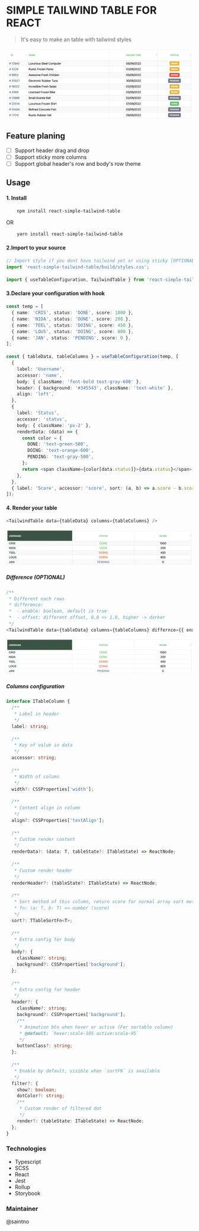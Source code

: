 # SIMPLE TAILWIND TABLE FOR REACT

> It's easy to make an table with tailwind styles

![Table image](./docs/table.png)

## Feature planing

- [ ] Support header drag and drop
- [ ] Support sticky more columns
- [ ] Support global header's row and body's row theme

## Usage

#### 1. Install

```bash
    npm install react-simple-tailwind-table
```

OR

```bash
    yarn install react-simple-tailwind-table
```

#### 2.Import to your source

```ts
// Import style if you dont have tailwind yet or using sticky [OPTIONAL]
import 'react-simple-tailwind-table/build/styles.css';

import { useTableConfiguration, TailwindTable } from 'react-simple-tailwind-table';
```

#### 3.Declare your configuration with hook

```ts
const temp = [
  { name: 'CRIS', status: 'DONE', score: 1000 },
  { name: 'NIDA', status: 'DONE', score: 200 },
  { name: 'TEEL', status: 'DOING', score: 450 },
  { name: 'LOUS', status: 'DOING', score: 800 },
  { name: 'JAN', status: 'PENDING', score: 0 },
];

const { tableData, tableColumns } = useTableConfiguration(temp, [
  {
    label: 'Username',
    accessor: 'name',
    body: { className: 'font-bold text-gray-600' },
    header: { background: '#345543', className: 'text-white' },
    align: 'left',
  },
  {
    label: 'Status',
    accessor: 'status',
    body: { className: 'px-2' },
    renderData: (data) => {
      const color = {
        DONE: 'text-green-500',
        DOING: 'text-orange-600',
        PENDING: 'text-gray-500',
      };
      return <span className={color[data.status]}>{data.status}</span>;
    },
  },
  { label: 'Score', accessor: 'score', sort: (a, b) => a.score - b.score },
]);
```

#### 4. Render your table

```ts
<TailwindTable data={tableData} columns={tableColumns} />
```

![Demo table image](./docs/demoTable.png)

##### Difference (OPTIONAL)

```ts
/**
 * Different each rows
 * difference:
 *  - enable: boolean, default is true
 *  - offset: different offset, 0.0 <> 1.0, higher -> darker
 */
<TailwindTable data={tableData} columns={tableColumns} differnce={{ enable: false }} />
```

![Demo table difference](./docs/difference.png)

##### Columns configuration

```ts
interface ITableColumn {
  /**
   * Label in header
   */
  label: string;

  /**
   * Key of value in data
   */
  accessor: string;

  /**
   * Width of column
   */
  width?: CSSProperties['width'];

  /**
   * Content align in column
   */
  align?: CSSProperties['textAlign'];

  /**
   * Custom render content
   */
  renderData?: (data: T, tableState?: ITableState) => ReactNode;

  /**
   * Custom render header
   */
  renderHeader?: (tableState?: ITableState) => ReactNode;

  /**
   * Sort method of this column, return score for normal array sort method
   * fn: (a: T, b: T) => number (score)
   */
  sort?: TTableSortFn<T>;

  /**
   * Extra config for body
   */
  body?: {
    className?: string;
    background?: CSSProperties['background'];
  };

  /**
   * Extra config for header
   */
  header?: {
    className?: string;
    background?: CSSProperties['background'];
    /**
     * Animation btn when hover or active (For sortable column)
     * @default: `hover:scale-105 active:scale-95`
     */
    buttonClass?: string;
  };

  /**
   * Enable by default, visible when `sortFN` is available
   */
  filter?: {
    show?: boolean;
    dotColor?: string;
    /**
     * Custom render of filtered dot
     */
    render?: (tableState: ITableState) => ReactNode;
  };
}
```

### Technologies

- Typescript
- SCSS
- React
- Jest
- Rollup
- Storybook

### Maintainer

@saintno

